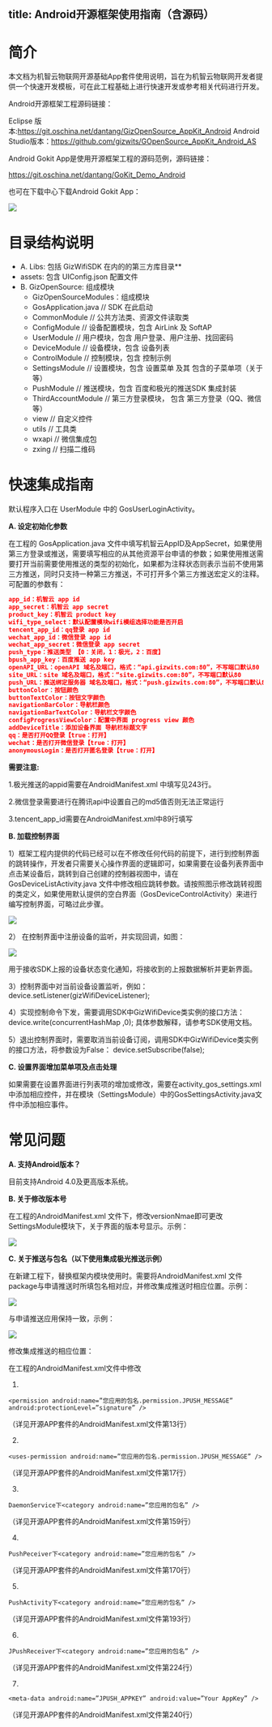 title: Android开源框架使用指南（含源码）
---
# 简介

本文档为机智云物联网开源基础App套件使用说明，旨在为机智云物联网开发者提供一个快速开发模板，可在此工程基础上进行快速开发或参考相关代码进行开发。

Android开源框架工程源码链接：

Eclipse 版本:<https://git.oschina.net/dantang/GizOpenSource_AppKit_Android>
Android Studio版本：<https://github.com/gizwits/GOpenSource_AppKit_Android_AS>

Android Gokit App是使用开源框架工程的源码范例，源码链接：

<https://git.oschina.net/dantang/GoKit_Demo_Android>

也可在下载中心下载Android Gokit App：

![](/assets/zh-cn/AppDev/AppFrame/android/Instructions//image1.png)

# 目录结构说明

+ A.     Libs: 包括 GizWifiSDK 在内的的第三方库目录**
+  assets: 包含 UIConfig.json 配置文件
+ B.     GizOpenSource: 组成模块
    - GizOpenSourceModules：组成模块
    - GosApplication.java // SDK 在此启动
    - CommonModule // 公共方法类、资源文件读取类 
    - ConfigModule // 设备配置模块，包含 AirLink 及 SoftAP
    - UserModule // 用户模块，包含 用户登录、用户注册、找回密码
    - DeviceModule // 设备模块，包含 设备列表
    - ControlModule // 控制模块，包含 控制示例
    - SettingsModule // 设置模块，包含 设置菜单 及其 包含的子菜单项（关于等）
    - PushModule // 推送模块，包含 百度和极光的推送SDK 集成封装
    - ThirdAccountModule // 第三方登录模块， 包含 第三方登录（QQ、微信等）
    - view // 自定义控件
    - utils // 工具类
    - wxapi // 微信集成包
    - zxing // 扫描二维码

#   快速集成指南

默认程序入口在 UserModule 中的 GosUserLoginActivity。

**A.     设定初始化参数**

在工程的 GosApplication.java 文件中填写机智云AppID及AppSecret，如果使用第三方登录或推送，需要填写相应的从其他资源平台申请的参数；如果使用推送需要打开当前需要使用推送的类型的初始化，如果都为注释状态则表示当前不使用第三方推送，同时只支持一种第三方推送，不可打开多个第三方推送宏定义的注释。可配置的参数有：

```json
app_id：机智云 app id
app_secret：机智云 app secret
product_key：机智云 product key
wifi_type_select：默认配置模块wifi模组选择功能是否开启
tencent_app_id：qq登录 app id
wechat_app_id：微信登录 app id
wechat_app_secret：微信登录 app secret
push_type：推送类型 【0：关闭，1：极光，2：百度】
bpush_app_key：百度推送 app key
openAPI_URL：openAPI 域名及端口，格式：“api.gizwits.com:80”，不写端口默认80
site_URL：site 域名及端口，格式：“site.gizwits.com:80”，不写端口默认80
push_URL：推送绑定服务器 域名及端口，格式：“push.gizwits.com:80”，不写端口默认80
buttonColor：按钮颜色
buttonTextColor：按钮文字颜色
navigationBarColor：导航栏颜色
navigationBarTextColor：导航栏文字颜色
configProgressViewColor：配置中界面 progress view 颜色
addDeviceTitle：添加设备界面 导航栏标题文字
qq：是否打开QQ登录【true：打开】
wechat：是否打开微信登录【true：打开】
anonymousLogin：是否打开匿名登录【true：打开】
```

**需要注意:**

1.极光推送的appid需要在AndroidManifest.xml 中填写见243行。

2.微信登录需要进行在腾讯api中设置自己的md5值否则无法正常运行

3.tencent\_app\_id需要在AndroidManifest.xml中89行填写

**B.     加载控制界面**

1）框架工程内提供的代码已经可以在不修改任何代码的前提下，进行到控制界面的跳转操作，开发者只需要关心操作界面的逻辑即可，如果需要在设备列表界面中点击某设备后，跳转到自己创建的控制器视图中，请在 GosDeviceListActivity.java  文件中修改相应跳转参数。请按照图示修改跳转视图的类定义，如果使用默认提供的空白界面（GosDeviceControlActivity）来进行编写控制界面，可略过此步骤。

![](/assets/zh-cn/AppDev/AppFrame/android/Instructions//image2.png)

2） 在控制界面中注册设备的监听，并实现回调，如图：

![](/assets/zh-cn/AppDev/AppFrame/android/Instructions//image3.png)

用于接收SDK上报的设备状态变化通知，将接收到的上报数据解析并更新界面。

3）控制界面中对当前设备设置监听，例如：device.setListener(gizWifiDeviceListener);                                                                             

4）实现控制命令下发，需要调用SDK中GizWifiDevice类实例的接口方法：device.write(concurrentHashMap ,0);     具体参数解释，请参考SDK使用文档。                                                                                                  

5）退出控制界面时，需要取消当前设备订阅，调用SDK中GizWifiDevice类实例的接口方法，将参数设为False：    device.setSubscribe(false);

**C.     设置界面增加菜单项及点击处理**

如果需要在设置界面进行列表项的增加或修改，需要在activity\_gos\_settings.xml中添加相应控件，并在模块（SettingsModule）中的GosSettingsActivity.java文件中添加相应事件。

#  常见问题

**A.     支持Android版本？**

目前支持Android 4.0及更高版本系统。

 **B.     关于修改版本号**

在工程的AndroidManifest.xml 文件下，修改versionNmae即可更改SettingsModule模块下，关于界面的版本号显示。示例：

![](/assets/zh-cn/AppDev/AppFrame/android/Instructions//image4.png)

**C.     关于推送与包名（以下使用集成极光推送示例）**

在新建工程下，替换框架内模块使用时。需要将AndroidManifest.xml 文件package与申请推送时所填包名相对应，并修改集成推送时相应位置。示例：

![](/assets/zh-cn/AppDev/AppFrame/android/Instructions//image5.png)

与申请推送应用保持一致，示例：

![](/assets/zh-cn/AppDev/AppFrame/android/Instructions//image6.png)

修改集成推送的相应位置：

在工程的AndroidManifest.xml文件中修改

1)    
```
<permission android:name=”您应用的包名.permission.JPUSH_MESSAGE” android:protectionLevel=”signature” />
```

（详见开源APP套件的AndroidManifest.xml文件第13行）

2)

```
<uses-permission android:name=”您应用的包名.permission.JPUSH_MESSAGE” />
```

（详见开源APP套件的AndroidManifest.xml文件第17行）

3)       

```
DaemonService下<category android:name=”您应用的包名” />
```

（详见开源APP套件的AndroidManifest.xml文件第159行）
      
4)  

```
PushPeceiver下<category android:name=”您应用的包名” />
```

（详见开源APP套件的AndroidManifest.xml文件第170行）

5)        

```
PushActivity下<category android:name=”您应用的包名” />
```

（详见开源APP套件的AndroidManifest.xml文件第193行）

6)       

```
JPushReceiver下<category android:name=”您应用的包名” />
```

（详见开源APP套件的AndroidManifest.xml文件第224行）

7)      

 ```
<meta-data android:name=”JPUSH_APPKEY” android:value=”Your AppKey” />
```

（详见开源APP套件的AndroidManifest.xml文件第240行）
